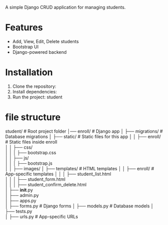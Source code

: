 A simple Django CRUD application for managing students.
# Features
- Add, View, Edit, Delete students
- Bootstrap UI
- Django-powered backend

# Installation
1. Clone the repository:
2. Install dependencies:
3. Run the project: student

# file structure
student/  # Root project folder
│── enroll/  # Django app
│   ├── migrations/  # Database migrations
│   ├── static/  # Static files for this app
│   │   ├── enroll/  # Static files inside enroll  
│   │   ├── css/  
│   │   │   ├── bootstrap.css  
│   │   ├── js/  
│   │   │   ├── bootstrap.js  
│   │   ├── images/
│   ├── templates/  # HTML templates
│   │   ├── enroll/  # App-specific templates
│   │   │   ├── student_list.html  
│   │   │   ├── student_form.html  
│   │   │   ├── student_confirm_delete.html  
│   ├── __init__.py  
│   ├── admin.py  
│   ├── apps.py  
│   ├── forms.py  # Django forms
│   ├── models.py  # Database models
│   ├── tests.py  
│   ├── urls.py  # App-specific URLs

